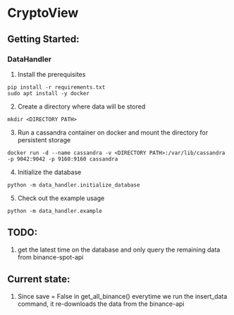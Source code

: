 # CryptoView

## Getting Started:

### DataHandler

1. Install the prerequisites
```console
pip install -r requirements.txt
sudo apt install -y docker
```
2. Create a directory where data will be stored
```console
mkdir <DIRECTORY PATH>
```
3. Run a cassandra container on docker and mount the directory for persistent storage
```console
docker run -d --name cassandra -v <DIRECTORY PATH>:/var/lib/cassandra -p 9042:9042 -p 9160:9160 cassandra
```
4. Initialize the database
```console
python -m data_handler.initialize_database
```
5. Check out the example usage
```console
python -m data_handler.example
```

## TODO:
1. get the latest time on the database and only query the remaining data from binance-spot-api

## Current state:
1. Since save = False in get_all_binance() everytime we run the insert_data command, it re-downloads the data from the binance-api
